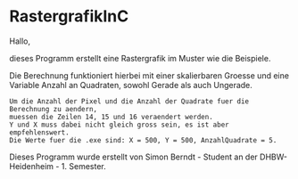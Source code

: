 # RastergrafikInC

Hallo,

dieses Programm erstellt eine Rastergrafik im Muster wie die Beispiele.

Die Berechnung funktioniert hierbei mit einer skalierbaren Groesse und eine Variable Anzahl an Quadraten, sowohl Gerade als auch Ungerade.

```
Um die Anzahl der Pixel und die Anzahl der Quadrate fuer die Berechnung zu aendern,
muessen die Zeilen 14, 15 und 16 veraendert werden.
Y und X muss dabei nicht gleich gross sein, es ist aber empfehlenswert.
Die Werte fuer die .exe sind: X = 500, Y = 500, AnzahlQuadrate = 5.
``` 

Dieses Programm wurde erstellt von Simon Berndt - Student an der DHBW-Heidenheim - 1. Semester.